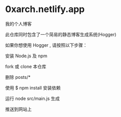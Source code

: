 # 0xarch.netlify.app

我的个人博客

此仓库同时包含了一个简易的静态博客生成系统(Hogger)

如果你想使用 Hogger , 请按照以下步骤：

安装 Node.js 及 npm

fork 或 clone 本仓库

删除 posts/* 

使用 $ npm install 安装依赖

运行 node src/main.js 生成

推送到网站上